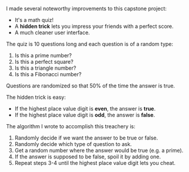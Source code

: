 I made several noteworthy improvements to this capstone project:

* It's a math quiz!
* A **hidden trick** lets you impress your friends with a perfect score.
* A much cleaner user interface.

The quiz is 10 questions long and each question is of a random type:

1. Is this a prime number?
2. Is this a perfect square?
3. Is this a triangle number?
4. Is this a Fibonacci number?

Questions are randomized so that 50% of the time the answer is true.

The hidden trick is easy:

 * If the highest place value digit is **even**, the answer is **true**.
 * If the highest place value digit is **odd**, the answer is **false**.

The algorithm I wrote to accomplish this treachery is:

1. Randomly decide if we want the answer to be true or false.
2. Randomly decide which type of question to ask.
3. Get a random number where the answer would be true (e.g. a prime).
4. If the answer is supposed to be false, spoil it by adding one.
5. Repeat steps 3-4 until the highest place value digit lets you cheat.
